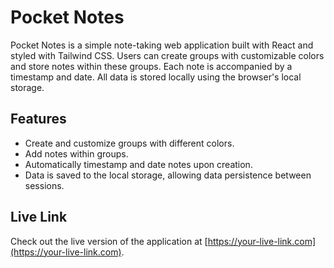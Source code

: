 # Pocket Notes

Pocket Notes is a simple note-taking web application built with React and styled with Tailwind CSS. Users can create groups with customizable colors and store notes within these groups. Each note is accompanied by a timestamp and date. All data is stored locally using the browser's local storage.

## Features

- Create and customize groups with different colors.
- Add notes within groups.
- Automatically timestamp and date notes upon creation.
- Data is saved to the local storage, allowing data persistence between sessions.

## Live Link

Check out the live version of the application at [https://your-live-link.com](https://your-live-link.com).


